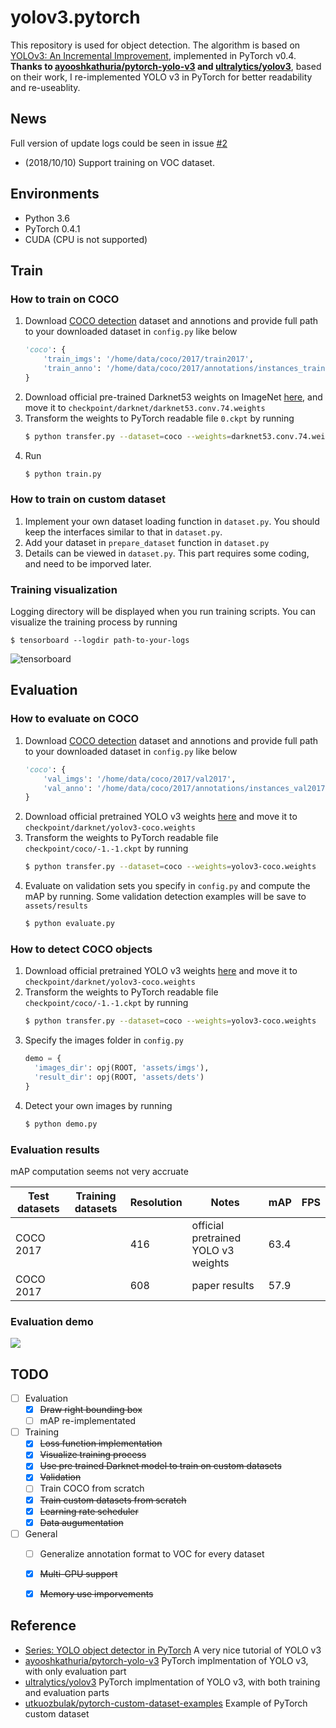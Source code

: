 # yolov3.pytorch

This repository is used for object detection. The algorithm is based on [YOLOv3: An Incremental Improvement](https://pjreddie.com/media/files/papers/YOLOv3.pdf), implemented in PyTorch v0.4. **Thanks to  [ayooshkathuria/pytorch-yolo-v3](https://github.com/ayooshkathuria/pytorch-yolo-v3) and [ultralytics/yolov3](https://github.com/ultralytics/yolov3)**, based on their work, I re-implemented YOLO v3 in PyTorch for better readability and re-useablity.

## News

Full version of update logs could be seen in issue [#2](https://github.com/ECer23/yolov3.pytorch/issues/2)
 
* (2018/10/10) Support training on VOC dataset.

## Environments

* Python 3.6
* PyTorch 0.4.1
* CUDA (CPU is not supported)

## Train

### How to train on COCO

1. Download [COCO detection](http://cocodataset.org/#download) dataset and annotions and provide full path to your downloaded dataset in `config.py` like below
    ```python
    'coco': {
        'train_imgs': '/home/data/coco/2017/train2017',
        'train_anno': '/home/data/coco/2017/annotations/instances_train2017.json'
    }
    ````
2. Download official pre-trained Darknet53 weights on ImageNet [here](https://pjreddie.com/media/files/darknet53.conv.74), and move it to `checkpoint/darknet/darknet53.conv.74.weights`
3. Transform the weights to PyTorch readable file `0.ckpt` by running
    ```bash
    $ python transfer.py --dataset=coco --weights=darknet53.conv.74.weights
    ```
4. Run
    ```bash
    $ python train.py
    ```

### How to train on custom dataset

1. Implement your own dataset loading function in `dataset.py`. You should keep the interfaces similar to that in `dataset.py`.
2. Add your dataset in `prepare_dataset` function in `dataset.py`
3. Details can be viewed in `dataset.py`. This part requires some coding, and need to be imporved later.

### Training visualization

Logging directory will be displayed when you run training scripts. You can visualize the training process by running
 
```shell
$ tensorboard --logdir path-to-your-logs
```

![tensorboard](https://camo.githubusercontent.com/f477420c421d99d26812bdedc45a58623e8fc09f/687474703a2f2f7778312e73696e61696d672e636e2f6c617267652f303036306c6d37546c79316677687a7038646b706e6a333168633075306a77792e6a7067)

## Evaluation

### How to evaluate on COCO

1. Download [COCO detection](http://cocodataset.org/#download) dataset and annotions and provide full path to your downloaded dataset in `config.py` like below
    ```python
    'coco': {
        'val_imgs': '/home/data/coco/2017/val2017',
        'val_anno': '/home/data/coco/2017/annotations/instances_val2017.json',
    }
    ````
2. Download official pretrained YOLO v3 weights [here](https://pjreddie.com/media/files/yolov3.weights) and move it to `checkpoint/darknet/yolov3-coco.weights`
3. Transform the weights to PyTorch readable file `checkpoint/coco/-1.-1.ckpt` by running
    ```bash
    $ python transfer.py --dataset=coco --weights=yolov3-coco.weights
    ```
4. Evaluate on validation sets you specify in `config.py` and compute the mAP by running. Some validation detection examples will be save to `assets/results`
    ```bash
    $ python evaluate.py
    ```

### How to detect COCO objects

1. Download official pretrained YOLO v3 weights [here](https://pjreddie.com/media/files/yolov3.weights) and move it to `checkpoint/darknet/yolov3-coco.weights`
2. Transform the weights to PyTorch readable file `checkpoint/coco/-1.-1.ckpt` by running
    ```bash
    $ python transfer.py --dataset=coco --weights=yolov3-coco.weights
    ```
3. Specify the images folder in `config.py`
    ```python
    demo = {
      'images_dir': opj(ROOT, 'assets/imgs'),
      'result_dir': opj(ROOT, 'assets/dets')
    }
    ```
4. Detect your own images by running
    ```bash
    $ python demo.py
    ```

### Evaluation results

mAP computation seems not very accruate

| Test datasets | Training datasets | Resolution | Notes | mAP | FPS |
|---|---|---|---|---|---|
| COCO 2017 |  | 416 | official pretrained YOLO v3 weights | 63.4 | |
| COCO 2017 |  | 608 | paper results | 57.9 | |

### Evaluation demo

![](https://github.com/ECer23/yolov3.pytorch/raw/master/assets/dets/person.jpg)

## TODO

- [ ] Evaluation
  - [x] ~~Draw right bounding box~~
  - [ ] mAP re-implementated
- [ ] Training
  - [x] ~~Loss function implementation~~
  - [x] ~~Visualize training process~~
  - [x] ~~Use pre trained Darknet model to train on custom datasets~~
  - [x] ~~Validation~~
  - [ ] Train COCO from scratch
  - [x] ~~Train custom datasets from scratch~~
  - [x] ~~Learning rate scheduler~~
  - [x] ~~Data augumentation~~
- [ ] General
  - [ ] Generalize annotation format to VOC for every dataset
  - [x] ~~Multi-GPU support~~
  - [x] ~~Memory use imporvements~~


## Reference

* [Series: YOLO object detector in PyTorch](https://blog.paperspace.com/tag/series-yolo/) A very nice tutorial of YOLO v3
* [ayooshkathuria/pytorch-yolo-v3](https://github.com/ayooshkathuria/pytorch-yolo-v3) PyTorch implmentation of YOLO v3, with only evaluation part
* [ultralytics/yolov3](https://github.com/ultralytics/yolov3) PyTorch implmentation of YOLO v3, with both training and evaluation parts
* [utkuozbulak/pytorch-custom-dataset-examples](https://github.com/utkuozbulak/pytorch-custom-dataset-examples) Example of PyTorch custom dataset
